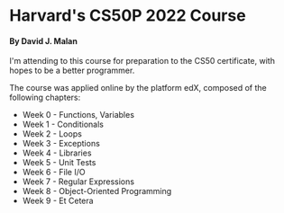 # Harvard's CS50P 2022 Course
#### By David J. Malan

I'm attending to this course for preparation to the CS50 certificate, with hopes to be a better programmer.

The course was applied online by the platform edX, composed of the following chapters:
- Week 0 - Functions, Variables
- Week 1 - Conditionals
- Week 2 - Loops
- Week 3 - Exceptions
- Week 4 - Libraries
- Week 5 - Unit Tests
- Week 6 - File I/O
- Week 7 - Regular Expressions
- Week 8 - Object-Oriented Programming
- Week 9 - Et Cetera








